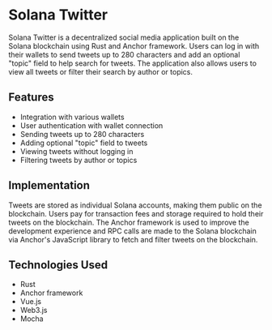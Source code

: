 <h1>Solana Twitter</h1>
	<p>Solana Twitter is a decentralized social media application built on the Solana blockchain using Rust and Anchor framework. Users can log in with their wallets to send tweets up to 280 characters and add an optional "topic" field to help search for tweets. The application also allows users to view all tweets or filter their search by author or topics.</p>

<h2>Features</h2>
<ul>
	<li>Integration with various wallets</li>
	<li>User authentication with wallet connection</li>
	<li>Sending tweets up to 280 characters</li>
	<li>Adding optional "topic" field to tweets</li>
	<li>Viewing tweets without logging in</li>
	<li>Filtering tweets by author or topics</li>
</ul>

<h2>Implementation</h2>
<p>Tweets are stored as individual Solana accounts, making them public on the blockchain. Users pay for transaction fees and storage required to hold their tweets on the blockchain. The Anchor framework is used to improve the development experience and RPC calls are made to the Solana blockchain via Anchor's JavaScript library to fetch and filter tweets on the blockchain.</p>

<h2>Technologies Used</h2>
<ul>
	<li>Rust</li>
	<li>Anchor framework</li>
	<li>Vue.js</li>
	<li>Web3.js</li>
	<li>Mocha</li>
</ul>